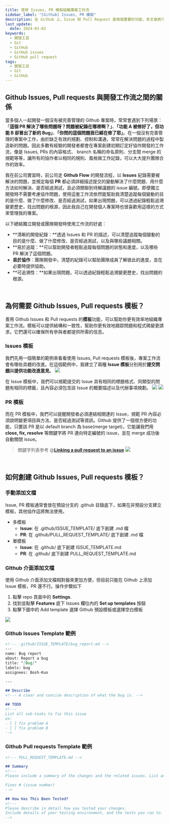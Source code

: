 ```yaml
---
title: 使用 Issues, PR 模板組織專案工作流
sidebar_label: "[Github] Issues, PR 模板"
description: 在 Github 上，Issue 和 Pull Request 是兩個重要的功能，本文章將介紹如何使用 Issue 和 Pull Request Template 組織專案工作流。 文章將涵蓋以下內容：1. 如何創建和使用 Issue Template, 2. 如何創建和使用 Pull Request Template, 3. 如何使用 Issue 和 Pull Request Template 自動化工作流
last_update:
  date: 2024-03-03
keywords:
  - 開發工具
  - Git
  - GitHub
  - GitHub issues
  - GitHub pull request
tags:
  - 開發工具
  - Git
  - GitHub
---
```


## **Github Issues, Pull requests 與開發工作流之間的關係**

當多個人一起開發一個沒有被完善管理的 Github 專案時，常常會遇到下列場景：「**這個 PR 解決了哪些問題呀？問題被紀錄在哪裡啊？」**、**「功能 A 被修好了，但功能 B 卻冒出了新的 Bug」**、**「你問的這個問題我已經在修了耶」**。在一個沒有完善管理的專案中工作，由於缺乏有效的規劃、控制和溝通，常常在解決問題的過程中製造新的問題。因此多數有經驗的開發者都會在專案創建初期訂定好協作開發的工作流，像是 Issues, PRs 的內容格式、 branch 名稱的命名原則、分支間 merge 的規範等等，讓所有的協作者以相同的規則、風格做工作記錄，可以大大提升團隊合作的效率。

我在前公司實習時，前公司走 **Github Flow** 的開發流程，以 **Issues** 紀錄需要被解決的問題，並規定每個 **PR** 都必須詳細描述提交的變動解決了什麼問題、用什麼方法如何解決、是否經過測試，且必須關聯到待解議題的 issue 編號。即便獨立開發時不需要考慮協作問題，使用這套工作流依然能幫助我清楚追蹤每個變動的目的是什麼、做了什麼修改、是否經過測試，如果出現問題，可以透過紀錄輕鬆追溯變更歷史，找出問題的根源，因此我自己在開發個人專案時也很喜歡用這樣的方式來管理我的專案。

以下總結獨立開發或團隊開發時使用工作流的好處：

- **清晰的開發紀錄：**透過 Issues 和 PR 的描述，可以清楚追蹤每個變動的目的是什麼、做了什麼修改、是否經過測試，以及與哪些議題相關。
- **易於追蹤：**可以幫助開發者輕鬆追蹤每個問題的狀態和進度，以及哪些 PR 解決了這個問題。
- **易於協作**：團隊開發中，清楚的紀錄可以幫助團隊成員了解彼此的進度，並在必要時提供協助。
- **可追溯性：**如果出現問題，可以透過紀錄輕鬆追溯變更歷史，找出問題的根源。


<br/>


## **為何需要 Github Issues, Pull requests 模板？**

善用 Github Issues 和 Pull requests 的**模板**功能，可以幫助你更有效率地組織專案工作流。模板可以提供結構和一致性，幫助你更有效地跟踪問題和程式碼變更請求。它們還可以確保所有參與者都提供所需的信息。

### **Issues 模板**

我們先用一個簡單的範例來看看使用 Issues, Pull requests 模板後，專案工作流會有哪些具體的改進。在這個範例中，我建立了兩種 **Issue 模板**分別用於**提交問題**與**提供功能改進意見**。
![](https://res.cloudinary.com/djtoo8orh/image/upload/v1709457952/Docusaurus%20Blog/%E9%96%8B%E7%99%BC%E5%B7%A5%E5%85%B7/Github%20Issues%20PR%20%E6%A8%A1%E6%9D%BF/issue%E6%A8%A1%E6%9D%BF_wdtbul.png)

在 Issue 模板中，我們可以規範提交的 Issue 具有相同的標題格式、同類型的問題有相同的標籤，且內容必須包含該 Issue 的概要描述以及代辦事項規劃。
![](https://res.cloudinary.com/djtoo8orh/image/upload/v1709457952/Docusaurus%20Blog/%E9%96%8B%E7%99%BC%E5%B7%A5%E5%85%B7/Github%20Issues%20PR%20%E6%A8%A1%E6%9D%BF/issue-bug_odtcvr.png)
![](https://res.cloudinary.com/djtoo8orh/image/upload/v1709457952/Docusaurus%20Blog/%E9%96%8B%E7%99%BC%E5%B7%A5%E5%85%B7/Github%20Issues%20PR%20%E6%A8%A1%E6%9D%BF/issue-feature_guwxnl.png)


### **PR 模板**
而在 PR 模板中，我們可以提醒開發者必須連結相關連的 Issue，規範 PR 內容必須說明變更項目與方法、是否經過測試等資訊。Github 提供了一個很方便的功能，只要該 PR 是以 default branch 為 base(merge target)，它能讓我們用 **close, fix, resolve** 等關鍵字將 PR 連向特定編號的 issue，並在 merge 成功後自動關閉 issue。

> 關鍵字列表參考 @[**Linking a pull request to an issue**](https://docs.github.com/en/issues/tracking-your-work-with-issues/linking-a-pull-request-to-an-issue)
![](https://res.cloudinary.com/djtoo8orh/image/upload/v1709457952/Docusaurus%20Blog/%E9%96%8B%E7%99%BC%E5%B7%A5%E5%85%B7/Github%20Issues%20PR%20%E6%A8%A1%E6%9D%BF/PR_yrhoto.png)


<br/>


## **如何創建 Github Issues, Pull requests 模板？**

### **手動添加文檔**

Issue, PR 模板通常會放在預設分支的 .github 目錄底下，如果在非預設分支建立模板，其他協作這將無法使用。

- 多模板
    - **Issue**: 在 .github/ISSUE_TEMPLATE/ 底下創建 .md 檔
    - **PR**: 在 .github/PULL_REQUEST_TEMPLATE/ 底下創建 .md 檔
- 單模板
    - **Issue**: 在 .github/ 底下創建 ISSUE_TEMPLATE.md
    - **PR**: 在 .github/ 底下創建 PULL_REQUEST_TEMPLATE.md

### **GIthub 介面添加文檔**

使用 Github 介面添加文檔相對器來更加方便，但目前只能在 Github 上添加 Issue 模板，PR 還不行。操作步驟如下

1. 點擊 repo 頁面中的 **Settings**.
2. 找到並點擊 **Features** 底下 Issues 欄位內的 **Set up templates** 按鈕
3. 點擊下圖中的 Add template 選擇 Github 預設模板或選擇空白模板

![](https://res.cloudinary.com/djtoo8orh/image/upload/v1709457952/Docusaurus%20Blog/%E9%96%8B%E7%99%BC%E5%B7%A5%E5%85%B7/Github%20Issues%20PR%20%E6%A8%A1%E6%9D%BF/%E5%89%B5%E5%BB%BAissue%E6%A8%A1%E6%9D%BF_zm2fpt.png)


### **Github Issues Template 範例**

```markdown
<!--- .github/ISSUE_TEMPLATE/bug_report.md -->
---
name: Bug report
about: Report a bug
title: "[Bug]"
labels: bug
assignees: Bosh-Kuo

---

## Describe
<!--- A clear and concise description of what the bug is. -->

## TODO
<!---
List all sub-tasks to fix this issue
ex:
- [ ] fix problem A
- [ ] fix problem B
-->

```

### **Github Pull requests Template 範例**

```markdown
<!--- PULL_REQUEST_TEMPLATE.md -->

## Summary
<!---
Please include a summary of the changes and the related issues. List any dependencies that are required for this change.

Fixes # (issue number)
-->

## How Has This Been Tested?
<!--- 
Please describe in detail how you tested your changes.
Include details of your testing environment, and the tests you ran to.
-->

```